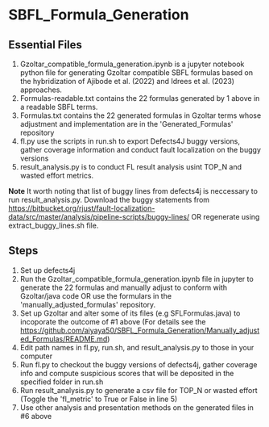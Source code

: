 # SBFL_Formula_Generation
## Essential Files
1. Gzoltar_compatible_formula_generation.ipynb is a jupyter notebook python file for generating Gzoltar compatible SBFL formulas based on the hybridization of Ajibode et al. (2022) and Idrees et al. (2023) approaches.
2. Formulas-readable.txt contains the 22 formulas generated by 1 above in a readable SBFL terms.
3. Formulas.txt contains the 22 generated formulas in Gzoltar terms whose adjustment and implementation are in the 'Generated_Formulas' repository
4. fl.py use the scripts in run.sh to export Defects4J buggy versions, gather coverage information and conduct fault localization on the buggy versions
5. result_analysis.py is to conduct FL result analysis usint TOP_N and wasted effort metrics.

<b>Note</b>
It worth noting that list of buggy lines from defects4j is neccessary to run result_analysis.py.
Download the buggy statements from https://bitbucket.org/rjust/fault-localization-data/src/master/analysis/pipeline-scripts/buggy-lines/ OR regenerate using extract_buggy_lines.sh file.

## Steps
1. Set up defects4j 
2. Run the Gzoltar_compatible_formula_generation.ipynb file in jupyter to generate the 22 formulas and manually adjust to conform with Gzoltar/java code
     OR use the formulars in the 'manually_adjusted_formulas' repository.
3. Set up Gzoltar and alter some of its files (e.g SFLFormulas.java) to incoporate the outcome of #1 above (For details see the https://github.com/aiyaya50/SBFL_Formula_Generation/Manually_adjusted_Formulas/README.md)
4. Edit path names in fl.py, run.sh, and result_analysis.py to those in your computer
5. Run fl.py to checkout the buggy versions of defects4j, gather coverage info and compute suspicious scores that will be deposited in the specified folder in run.sh
6. Run result_analysis.py to generate a csv file for TOP_N or wasted effort (Toggle the 'fl_metric' to True or False in line 5) 
7. Use other analysis and presentation methods on the generated files in #6 above
   
